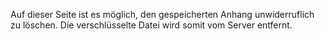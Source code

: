 Auf dieser Seite ist es möglich, den gespeicherten Anhang unwiderruflich zu löschen. Die verschlüsselte Datei wird somit vom Server entfernt.